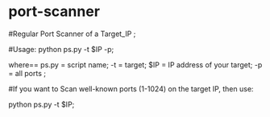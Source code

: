 # port-scanner

#Regular Port Scanner of a Target_IP ;


#Usage: python ps.py -t $IP -p;

where==
ps.py = script name;
-t  = target;
$IP = IP address of your target;
-p  = all ports ;

#If you want to Scan well-known ports (1-1024) on the target IP, then use: 

python ps.py -t $IP;
